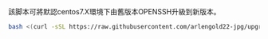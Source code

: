該脚本可將默認centos7.X環境下由舊版本OPENSSH升級到新版本。

```bash
bash <(curl -sSL https://raw.githubusercontent.com/arlengold22-jpg/upgradebash/refs/heads/main/centos7sshupgrade.bash)
